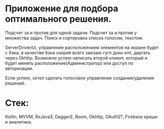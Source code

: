 # Приложение для подбора оптимального решения.
Подсчет за и против для одной задачи. Подсчет за и против у множества задач. Поиск и сортировка списка голосом, текстом.

ServerDrivenUi, управление расположением элементов на экране будет с бэка, в качестве бэка скорей всего заюзаю гугл доки xml, дергать через Okhttp.
Возможно успею написать второй клиент, который и будет менять расположение(Администратор) или доступ по авторизации.

Если успею, хотел сделать голосовое управление создания/удаления решений.

# Стек:
Kotlin, MVVM, RxJava3, Dagger2, Room, Okhttp, OAuth2?, Firebase креши и аналитика.
